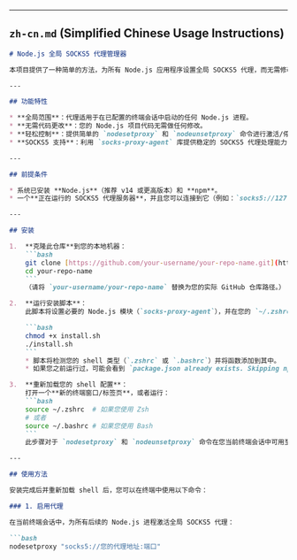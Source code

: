 
---

## `zh-cn.md` (Simplified Chinese Usage Instructions)

```markdown
# Node.js 全局 SOCKS5 代理管理器

本项目提供了一种简单的方法，为所有 Node.js 应用程序设置全局 SOCKS5 代理，而无需修改单个项目的代码。它通过使用 `NODE_OPTIONS` 环境变量，将代理代理注入到 Node.js 内置的 `http` 和 `https` 模块中来实现。

---

## 功能特性

* **全局范围**：代理适用于在已配置的终端会话中启动的任何 Node.js 进程。
* **无需代码更改**：您的 Node.js 项目代码无需做任何修改。
* **轻松控制**：提供简单的 `nodesetproxy` 和 `nodeunsetproxy` 命令进行激活/停用。
* **SOCKS5 支持**：利用 `socks-proxy-agent` 库提供稳定的 SOCKS5 代理处理能力，包括认证。

---

## 前提条件

* 系统已安装 **Node.js**（推荐 v14 或更高版本）和 **npm**。
* 一个**正在运行的 SOCKS5 代理服务器**，并且您可以连接到它（例如：`socks5://127.0.0.1:1086`）。

---

## 安装

1.  **克隆此仓库**到您的本地机器：
    ```bash
    git clone [https://github.com/your-username/your-repo-name.git](https://github.com/your-username/your-repo-name.git)
    cd your-repo-name
    ```
    （请将 `your-username/your-repo-name` 替换为您的实际 GitHub 仓库路径。）

2.  **运行安装脚本**：
    此脚本将设置必要的 Node.js 模块（`socks-proxy-agent`），并在您的 `~/.zshrc`（或 `~/.bashrc`）中配置 shell 函数（`nodesetproxy` 和 `nodeunsetproxy`）。

    ```bash
    chmod +x install.sh
    ./install.sh
    ```
    * 脚本将检测您的 shell 类型（`.zshrc` 或 `.bashrc`）并将函数添加到其中。
    * 如果您之前运行过，可能会看到 `package.json already exists. Skipping npm init.`，这是正常现象。

3.  **重新加载您的 shell 配置**：
    打开一个**新的终端窗口/标签页**，或者运行：
    ```bash
    source ~/.zshrc  # 如果您使用 Zsh
    # 或者
    source ~/.bashrc # 如果您使用 Bash
    ```
    此步骤对于 `nodesetproxy` 和 `nodeunsetproxy` 命令在您当前终端会话中可用至关重要。

---

## 使用方法

安装完成后并重新加载 shell 后，您可以在终端中使用以下命令：

### 1. 启用代理

在当前终端会话中，为所有后续的 Node.js 进程激活全局 SOCKS5 代理：

```bash
nodesetproxy "socks5://您的代理地址:端口"
